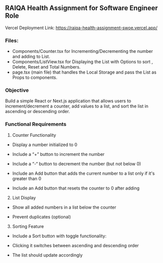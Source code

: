## RAIQA Health Assignment for Software Engineer Role

Vercel Deployment Link: 
https://raiqa-health-assignment-swoe.vercel.app/

### Files:
- Components/Counter.tsx for Incrementing/Decrementing the number and adding to List.
- Components/ListView.tsx for Displaying the List with Options to sort , Delete, Reset and Total Numbers.
- page.tsx (main file) that handles the Local Storage and pass the List as Props to components.


### Objective 

Build a simple React or Next.js application that allows users to increment/decrement a counter, add values to a list, and sort the list in ascending or descending order. 

### Functional Requirements 

1. Counter Functionality 

- Display a number initialized to 0 

- Include a “+” button to increment the number 

- Include a “-“ button to decrement the number (but not below 0) 

- Include an Add button that adds the current number to a list only if it's greater than 0 

- Include an Add button that resets the counter to 0 after adding 

2. List Display 

- Show all added numbers in a list below the counter 

- Prevent duplicates (optional) 

3. Sorting Feature 

- Include a Sort button with toggle functionality: 

- Clicking it switches between ascending and descending order 

- The list should update accordingly 
